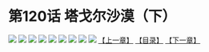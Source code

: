 # 第120话 塔戈尔沙漠（下）
![](https://mhpic.xiaomingtaiji.net/comic/D/斗破苍穹拆分版/120话/1.jpg-zymk.middle.webp)
![](https://mhpic.xiaomingtaiji.net/comic/D/斗破苍穹拆分版/120话/2.jpg-zymk.middle.webp)
![](https://mhpic.xiaomingtaiji.net/comic/D/斗破苍穹拆分版/120话/3.jpg-zymk.middle.webp)
![](https://mhpic.xiaomingtaiji.net/comic/D/斗破苍穹拆分版/120话/4.jpg-zymk.middle.webp)
![](https://mhpic.xiaomingtaiji.net/comic/D/斗破苍穹拆分版/120话/5.jpg-zymk.middle.webp)
![](https://mhpic.xiaomingtaiji.net/comic/D/斗破苍穹拆分版/120话/6.jpg-zymk.middle.webp)
![](https://mhpic.xiaomingtaiji.net/comic/D/斗破苍穹拆分版/120话/7.jpg-zymk.middle.webp)
![](https://mhpic.xiaomingtaiji.net/comic/D/斗破苍穹拆分版/120话/8.jpg-zymk.middle.webp)
![](https://mhpic.xiaomingtaiji.net/comic/D/斗破苍穹拆分版/120话/9.jpg-zymk.middle.webp)
[【上一章】](./119.md)
[【目录】](./README.md)
[【下一章】](./121.md)
